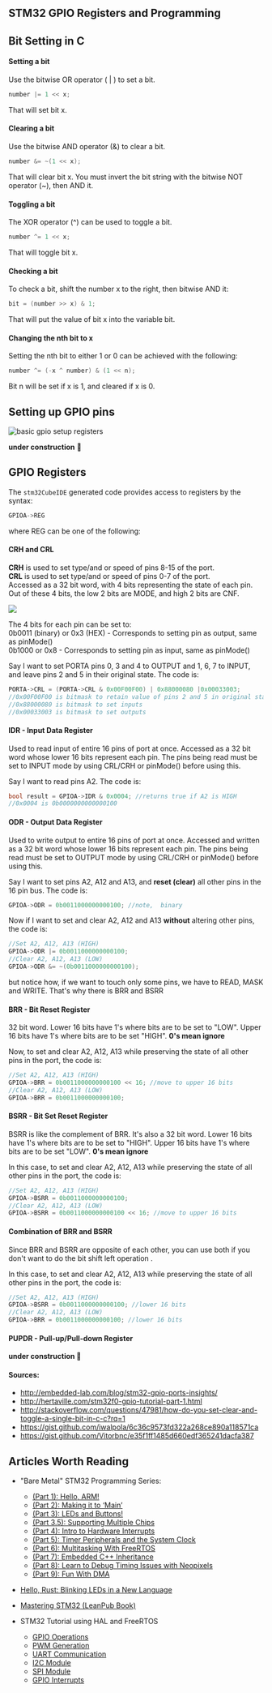 ## STM32 GPIO Registers and Programming


## Bit Setting in C

#### Setting a bit

Use the bitwise OR operator ( | ) to set a bit.
``` c
number |= 1 << x;
```
That will set bit x.

#### Clearing a bit

Use the bitwise AND operator (&) to clear a bit.
``` c
number &= ~(1 << x);
```
That will clear bit x. You must invert the bit string with the bitwise NOT operator (~), then AND it.

#### Toggling a bit

The XOR operator (^) can be used to toggle a bit.<br>
``` c
number ^= 1 << x;
```
That will toggle bit x.

#### Checking a bit

To check a bit, shift the number x to the right, then bitwise AND it:
``` c
bit = (number >> x) & 1;
```
That will put the value of bit x into the variable bit.

#### Changing the nth bit to x

Setting the nth bit to either 1 or 0 can be achieved with the following:

```c
number ^= (-x ^ number) & (1 << n);
```
Bit n will be set if x is 1, and cleared if x is 0.

## Setting up GPIO pins

![basic gpio setup registers](images/gpio_setup_registers.png)

__under construction__ 🙈



## GPIO Registers

The `stm32CubeIDE` generated code provides access to registers by the syntax:

```cpp
GPIOA->REG
```
where REG can be one of the following:

#### CRH and CRL

**CRH** is used to set type/and or speed of pins 8-15 of the port. <br>
**CRL** is used to set type/and or speed of pins 0-7 of the port. <br>
Accessed as a 32 bit word, with 4 bits representing the state of each pin. Out of these 4 bits, the low 2 bits are MODE, and high 2 bits are CNF.

![](images/chr_crl_registers.png)

The 4 bits for each pin can be set to:  
0b0011 (binary) or 0x3 (HEX) - Corresponds to setting pin as output, same as pinMode()  
0b1000  or 0x8 - Corresponds to setting pin as input, same as pinMode()

Say I want to set PORTA pins 0, 3 and 4 to OUTPUT and 1, 6, 7 to INPUT, and leave pins 2 and 5 in their original state. The code is:
```cpp
PORTA->CRL = (PORTA->CRL & 0x00F00F00) | 0x88000080 |0x00033003;
//0x00F00F00 is bitmask to retain value of pins 2 and 5 in original state
//0x88000080 is bitmask to set inputs
//0x00033003 is bitmask to set outputs
```

#### IDR - Input Data Register
Used to read input of entire 16 pins of port at once. Accessed as a 32 bit word whose lower 16 bits represent each pin.
The pins being read must be set to INPUT mode by using CRL/CRH or pinMode() before using this.

Say I want to read pins A2. The code is:
```cpp
bool result = GPIOA->IDR & 0x0004; //returns true if A2 is HIGH
//0x0004 is 0b0000000000000100
```

#### ODR - Output Data Register
Used to write output to entire 16 pins of port at once. Accessed and written as a 32 bit word whose lower 16 bits represent each pin.
The pins being read must be set to OUTPUT mode by using CRL/CRH or pinMode() before using this.

Say I want to set pins A2, A12 and A13, and **reset (clear)** all other pins in the 16 pin bus. The code is:
```cpp
GPIOA->ODR = 0b0011000000000100; //note,  binary
```

Now if I want to set and clear A2, A12 and A13 **without** altering other pins, the code is:

```cpp
//Set A2, A12, A13 (HIGH)
GPIOA->ODR |= 0b0011000000000100;
//Clear A2, A12, A13 (LOW)
GPIOA->ODR &= ~(0b0011000000000100);
```

but notice how, if we want to touch only some pins, we have to READ, MASK and WRITE. That's why there is BRR and BSRR

#### BRR - Bit Reset Register
32 bit word. Lower 16 bits have 1's where bits are to be set to "LOW". Upper 16 bits have 1's where bits are to be set "HIGH".
**0's mean ignore**

Now, to set and clear A2, A12, A13 while preserving the state of all other pins in the port, the code is:

```cpp
//Set A2, A12, A13 (HIGH)
GPIOA->BRR = 0b0011000000000100 << 16; //move to upper 16 bits
//Clear A2, A12, A13 (LOW)
GPIOA->BRR = 0b0011000000000100;
```

#### BSRR - Bit Set Reset Register

BSRR is like the complement of BRR. It's also a 32 bit word. Lower 16 bits have 1's where bits are to be set to "HIGH". Upper 16 bits have 1's where bits are to be set "LOW".
**0's mean ignore**

In this case, to set and clear A2, A12, A13 while preserving the state of all other pins in the port, the code is:

```cpp
//Set A2, A12, A13 (HIGH)
GPIOA->BSRR = 0b0011000000000100;
//Clear A2, A12, A13 (LOW)
GPIOA->BSRR = 0b0011000000000100 << 16; //move to upper 16 bits
```

#### Combination of BRR and BSRR

Since BRR and BSRR are opposite of each other, you can use both if you don't want to do the bit shift left operation .

In this case, to set and clear A2, A12, A13 while preserving the state of all other pins in the port, the code is:

```cpp
//Set A2, A12, A13 (HIGH)
GPIOA->BSRR = 0b0011000000000100; //lower 16 bits
//Clear A2, A12, A13 (LOW)
GPIOA->BRR = 0b0011000000000100; //lower 16 bits
```

#### PUPDR - Pull-up/Pull-down Register

__under construction 🙈__

#### Sources:  
* http://embedded-lab.com/blog/stm32-gpio-ports-insights/  
* http://hertaville.com/stm32f0-gpio-tutorial-part-1.html
* http://stackoverflow.com/questions/47981/how-do-you-set-clear-and-toggle-a-single-bit-in-c-c?rq=1
* https://gist.github.com/iwalpola/6c36c9573fd322a268ce890a118571ca
* https://gist.github.com/Vitorbnc/e35f1ff1485d660edf365241dacfa387

## Articles Worth Reading

* "Bare Metal" STM32 Programming Series:
    * [(Part 1): Hello, ARM!](https://vivonomicon.com/2018/04/02/bare-metal-stm32-programming-part-1-hello-arm/)
    * [(Part 2): Making it to ‘Main’](https://vivonomicon.com/2018/04/20/bare-metal-stm32-programming-part-2-making-it-to-main/)
    * [(Part 3): LEDs and Buttons!](https://vivonomicon.com/2018/04/22/bare-metal-stm32-programming-part-3-leds-and-buttons/)
    * [(Part 3.5): Supporting Multiple Chips](https://vivonomicon.com/2018/04/25/bare-metal-stm32-programming-part-3-5-supporting-multiple-chips/)
    * [(Part 4): Intro to Hardware Interrupts](https://vivonomicon.com/2018/04/28/bare-metal-stm32-programming-part-4-intro-to-hardware-interrupts/)
    * [(Part 5): Timer Peripherals and the System Clock](https://vivonomicon.com/2018/05/20/bare-metal-stm32-programming-part-5-timer-peripherals-and-the-system-clock/)
    * [(Part 6): Multitasking With FreeRTOS](https://vivonomicon.com/2018/08/23/bare-metal-stm32-programming-part-6-multitasking-with-freertos/)
    * [(Part 7): Embedded C++ Inheritance](https://vivonomicon.com/2018/09/05/bare-metal-stm32-programming-part-7-embedded-c-inheritance/)
    * [(Part 8): Learn to Debug Timing Issues with Neopixels](https://vivonomicon.com/2018/12/28/bare-metal-stm32-programming-part-8-learn-to-debug-timing-issues-with-neopixels/)
    * [(Part 9): Fun With DMA](https://vivonomicon.com/2019/07/05/bare-metal-stm32-programming-part-9-dma-megamix/)

* [Hello, Rust: Blinking LEDs in a New Language](https://vivonomicon.com/2019/05/23/hello-rust-blinking-leds-in-a-new-language/)
* [Mastering STM32 (LeanPub Book)](https://leanpub.com/mastering-stm32)
* STM32 Tutorial using HAL and FreeRTOS
    * [GPIO Operations](docs/tutorial_01_gpio_operations.pdf)
    * [PWM Generation](docs/tutorial_02_pwm_generation.pdf)
    * [UART Communication](docs/tutorial_03_uart_communication)
    * [I2C Module](docs/tutorial_04_i2c_module_pca9685.pdf)
    * [SPI Module](docs/tutorial_06_spi_module_74hc595.pdf)
    * [GPIO Interrupts](docs/tutorial_07_gpio_interrupts_exti.pdf)